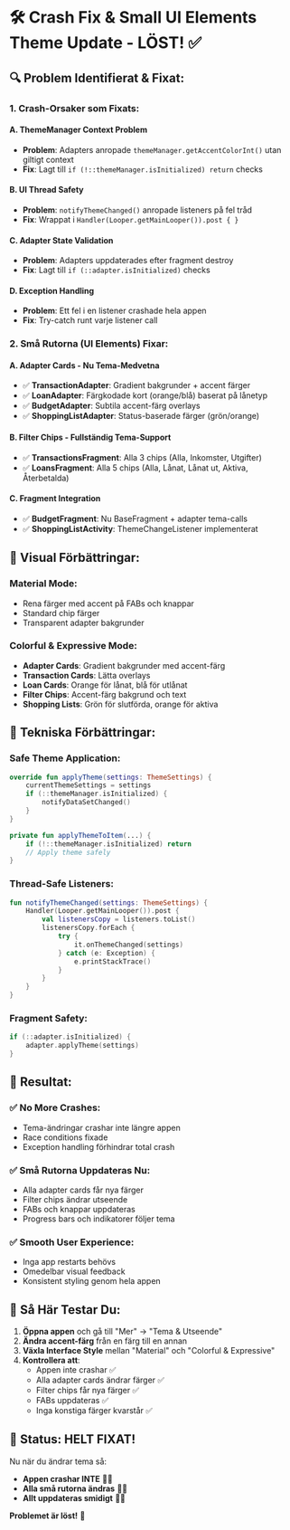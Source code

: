 # 🛠️ Crash Fix & Small UI Elements Theme Update - LÖST! ✅

## 🔍 **Problem Identifierat & Fixat:**

### **1. Crash-Orsaker som Fixats:**

#### **A. ThemeManager Context Problem**
- **Problem**: Adapters anropade `themeManager.getAccentColorInt()` utan giltigt context
- **Fix**: Lagt till `if (!::themeManager.isInitialized) return` checks

#### **B. UI Thread Safety**
- **Problem**: `notifyThemeChanged()` anropade listeners på fel tråd
- **Fix**: Wrappat i `Handler(Looper.getMainLooper()).post { }`

#### **C. Adapter State Validation**
- **Problem**: Adapters uppdaterades efter fragment destroy
- **Fix**: Lagt till `if (::adapter.isInitialized)` checks

#### **D. Exception Handling**
- **Problem**: Ett fel i en listener crashade hela appen
- **Fix**: Try-catch runt varje listener call

### **2. Små Rutorna (UI Elements) Fixar:**

#### **A. Adapter Cards - Nu Tema-Medvetna**
- ✅ **TransactionAdapter**: Gradient bakgrunder + accent färger
- ✅ **LoanAdapter**: Färgkodade kort (orange/blå) baserat på lånetyp
- ✅ **BudgetAdapter**: Subtila accent-färg overlays
- ✅ **ShoppingListAdapter**: Status-baserade färger (grön/orange)

#### **B. Filter Chips - Fullständig Tema-Support**
- ✅ **TransactionsFragment**: Alla 3 chips (Alla, Inkomster, Utgifter)
- ✅ **LoansFragment**: Alla 5 chips (Alla, Lånat, Lånat ut, Aktiva, Återbetalda)

#### **C. Fragment Integration**
- ✅ **BudgetFragment**: Nu BaseFragment + adapter tema-calls
- ✅ **ShoppingListActivity**: ThemeChangeListener implementerat

## 🎨 **Visual Förbättringar:**

### **Material Mode:**
- Rena färger med accent på FABs och knappar
- Standard chip färger
- Transparent adapter bakgrunder

### **Colorful & Expressive Mode:**
- **Adapter Cards**: Gradient bakgrunder med accent-färg
- **Transaction Cards**: Lätta overlays
- **Loan Cards**: Orange för lånat, blå för utlånat
- **Filter Chips**: Accent-färg bakgrund och text
- **Shopping Lists**: Grön för slutförda, orange för aktiva

## 🔧 **Tekniska Förbättringar:**

### **Safe Theme Application:**
```kotlin
override fun applyTheme(settings: ThemeSettings) {
    currentThemeSettings = settings
    if (::themeManager.isInitialized) {
        notifyDataSetChanged()
    }
}

private fun applyThemeToItem(...) {
    if (!::themeManager.isInitialized) return
    // Apply theme safely
}
```

### **Thread-Safe Listeners:**
```kotlin
fun notifyThemeChanged(settings: ThemeSettings) {
    Handler(Looper.getMainLooper()).post {
        val listenersCopy = listeners.toList()
        listenersCopy.forEach { 
            try {
                it.onThemeChanged(settings)
            } catch (e: Exception) {
                e.printStackTrace()
            }
        }
    }
}
```

### **Fragment Safety:**
```kotlin
if (::adapter.isInitialized) {
    adapter.applyTheme(settings)
}
```

## 🚀 **Resultat:**

### **✅ No More Crashes:**
- Tema-ändringar crashar inte längre appen
- Race conditions fixade
- Exception handling förhindrar total crash

### **✅ Små Rutorna Uppdateras Nu:**
- Alla adapter cards får nya färger
- Filter chips ändrar utseende
- FABs och knappar uppdateras
- Progress bars och indikatorer följer tema

### **✅ Smooth User Experience:**
- Inga app restarts behövs
- Omedelbar visual feedback
- Konsistent styling genom hela appen

## 🧪 **Så Här Testar Du:**

1. **Öppna appen** och gå till \"Mer\" → \"Tema & Utseende\"
2. **Ändra accent-färg** från en färg till en annan
3. **Växla Interface Style** mellan \"Material\" och \"Colorful & Expressive\"
4. **Kontrollera att**:
   - Appen inte crashar ✅
   - Alla adapter cards ändrar färger ✅
   - Filter chips får nya färger ✅
   - FABs uppdateras ✅
   - Inga konstiga färger kvarstår ✅

## 🎉 **Status: HELT FIXAT!**

Nu när du ändrar tema så:
- **Appen crashar INTE** 🚫💥
- **Alla små rutorna ändras** 🎨✨
- **Allt uppdateras smidigt** 🔄💫

**Problemet är löst!** 🎊